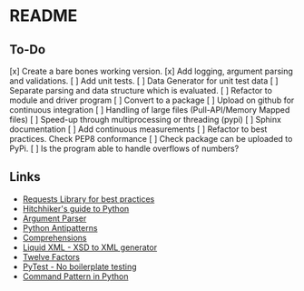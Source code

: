 # README

## To-Do

[x] Create a bare bones working version.
[x] Add logging, argument parsing and validations.
[ ] Add unit tests. 
[ ] Data Generator for unit test data
[ ] Separate parsing and data structure which is evaluated.
[ ] Refactor to module and driver program
[ ] Convert to a package 
[ ] Upload on github for continuous integration
[ ] Handling of large files (Pull-API/Memory Mapped files)
[ ] Speed-up through multiprocessing or threading (pypi)
[ ] Sphinx documentation
[ ] Add continuous measurements
[ ] Refactor to best practices. Check PEP8 conformance
[ ] Check package can be uploaded to PyPi.
[ ] Is the program able to handle overflows of numbers?

## Links

- [Requests Library for best practices](https://github.com/requests/requests/blob/master/requests/__init__.py)
- [Hitchhiker's guide to Python](http://docs.python-guide.org/en/latest/writing/logging/)
- [Argument Parser](https://docs.python.org/3/library/argparse.html)
- [Python Antipatterns](https://docs.quantifiedcode.com/python-anti-patterns/correctness/not_using_setdefault_to_initialize_a_dictionary.html)
- [Comprehensions](https://www.smallsurething.com/list-dict-and-set-comprehensions-by-example/)
- [Liquid XML - XSD to XML generator](https://www.liquid-technologies.com/online-xsd-to-xml-converter)
- [Twelve Factors](https://12factor.net/)
- [PyTest - No boilerplate testing](https://www.pydanny.com/pytest-no-boilerplate-testing.html)
- [Command Pattern in Python](http://python-3-patterns-idioms-test.readthedocs.io/en/latest/FunctionObjects.html)

